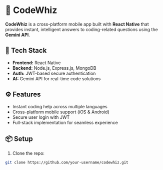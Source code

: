 # 🚀 CodeWhiz

**CodeWhiz** is a cross-platform mobile app built with **React Native** that provides instant, intelligent answers to coding-related questions using the **Gemini API**.

## 🔧 Tech Stack
- **Frontend:** React Native
- **Backend:** Node.js, Express.js, MongoDB
- **Auth:** JWT-based secure authentication
- **AI:** Gemini API for real-time code solutions

## ⚙️ Features
- Instant coding help across multiple languages
- Cross-platform mobile support (iOS & Android)
- Secure user login with JWT
- Full-stack implementation for seamless experience

## 📦 Setup

1. Clone the repo:
```bash
git clone https://github.com/your-username/codewhiz.git
